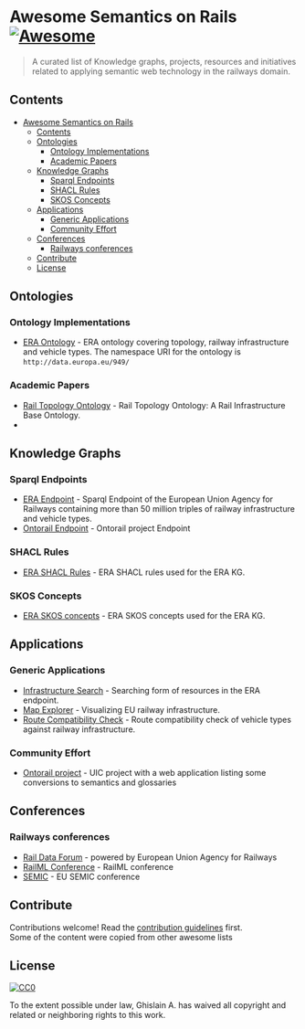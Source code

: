 # Awesome Semantics on Rails [![Awesome](https://awesome.re/badge.svg)](https://awesome.re)

> A curated list of Knowledge graphs, projects, resources and initiatives related to applying semantic web technology in the railways domain.

## Contents

- [Awesome Semantics on Rails ](#awesome-semantics-on-rails-)
  - [Contents](#contents)
  - [Ontologies](#ontologies)
    - [Ontology Implementations](#ontology-implementations)
    - [Academic Papers](#academic-papers)
  - [Knowledge Graphs](#knowledge-graphs)
    - [Sparql Endpoints](#sparql-endpoints)
    - [SHACL Rules](#shacl-rules)
    - [SKOS Concepts](#skos-concepts)
  - [Applications](#applications)
    - [Generic Applications](#generic-applications)
    - [Community Effort](#community-effort)
  - [Conferences](#conferences)
    - [Railways conferences](#railways-conferences)
  - [Contribute](#contribute)
  - [License](#license)

## Ontologies

### Ontology Implementations

* [ERA Ontology](https://data-interop.era.europa.eu/era-vocabulary/) - ERA ontology covering topology, railway infrastructure and vehicle types. The namespace URI for the ontology is `http://data.europa.eu/949/`


### Academic Papers

* [Rail Topology Ontology](https://arxiv.org/abs/2107.04378) - Rail Topology Ontology: A Rail Infrastructure Base Ontology.
* 


## Knowledge Graphs

### Sparql Endpoints

* [ERA Endpoint](https://virtuoso.ecdp.tech.ec.europa.eu/sparql) - Sparql Endpoint of the European Union Agency for Railways containing more than 50 million triples of railway infrastructure and vehicle types. 
* [Ontorail Endpoint](https://app.ontorail.org/graphdb/sparql) - Ontorail project Endpoint



### SHACL Rules

* [ERA SHACL Rules](https://data-interop.era.europa.eu/era-vocabulary/era-shapes) - ERA SHACL rules used for the ERA KG.

### SKOS Concepts

* [ERA SKOS concepts](https://data-interop.era.europa.eu/era-vocabulary/skos/index.html) - ERA SKOS concepts used for the ERA KG.

## Applications

### Generic Applications

* [Infrastructure Search](https://data-interop.era.europa.eu/search) - Searching form of resources in the ERA endpoint.
* [Map Explorer](https://data-interop.era.europa.eu/map-explorer) - Visualizing EU railway infrastructure.
* [Route Compatibility Check](https://data-interop.era.europa.eu/route-compatibility) - Route compatibility check of vehicle types against railway infrastructure.


### Community Effort

* [Ontorail project](https://app.ontorail.org/ontorail) - UIC project with a web application listing some conversions to semantics and glossaries



## Conferences

### Railways conferences

* [Rail Data Forum](https://www.era.europa.eu/content/rail-data-forum-2024) - powered by European Union Agency for Railways
* [RailML Conference](https://www.railml.org/en/public-relations/news/reader/44th-railml-conference.html) - RailML conference
* [SEMIC](https://joinup.ec.europa.eu/collection/semic-support-centre/semic-conference) - EU SEMIC conference
  


## Contribute

Contributions welcome! Read the [contribution guidelines](contributing.md) first.  
Some of the content were copied from other awesome lists


## License

[![CC0](http://mirrors.creativecommons.org/presskit/buttons/88x31/svg/cc-zero.svg)](http://creativecommons.org/publicdomain/zero/1.0)

To the extent possible under law, Ghislain A. has waived all copyright and related or neighboring rights to this work.
